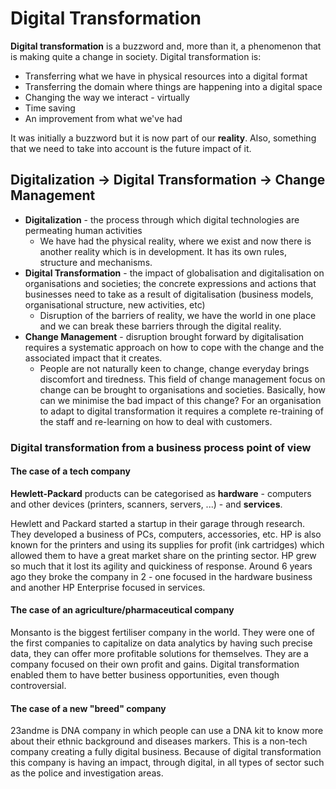 # Digital Transformation

**Digital transformation** is a buzzword and, more than it, a phenomenon that is making quite a change in society. Digital transformation is:

* Transferring what we have in physical resources into a digital format
* Transferring the domain where things are happening into a digital space
* Changing the way we interact - virtually
* Time saving
* An improvement from what we've had

It was initially a buzzword but it is now part of our **reality**. Also, something that we need to take into account is the future impact of it.

## **Digitalization $\to$ Digital Transformation $\to$ Change Management**

* **Digitalization** - the process through which digital technologies are permeating human activities
  * We have had the physical reality, where we exist and now there is another reality which is in development. It has its own rules, structure and mechanisms.
* **Digital Transformation** - the impact of globalisation and digitalisation on organisations and societies; the concrete expressions and actions that businesses need to take as a result of digitalisation (business models, organisational structure, new activities, etc)
  * Disruption of the barriers of reality, we have the world in one place and we can break these barriers through the digital reality.
* **Change Management** - disruption brought forward by digitalisation requires a systematic approach on how to cope with the change and the associated impact that it creates.
  * People are not naturally keen to change, change everyday brings discomfort and tiredness. This field of change management focus on change can be brought to organisations and societies. Basically, how can we minimise the bad impact of this change? For an organisation to adapt to digital transformation it requires a complete re-training of the staff and re-learning on how to deal with customers.

### Digital transformation from a business process point of view

#### The case of a tech company

**Hewlett-Packard** products can be categorised as **hardware** - computers and other devices (printers, scanners, servers, ...) - and **services**.

Hewlett and Packard started a startup in their garage through research. They developed a business of PCs, computers, accessories, etc. HP is also known for the printers and using its supplies for profit (ink cartridges) which allowed them to have a great market share on the printing sector. HP grew so much that it lost its agility and quickiness of response. Around 6 years ago they broke the company in 2 - one focused in the hardware business and another HP Enterprise focused in services.

#### The case of an agriculture/pharmaceutical company

Monsanto is the biggest fertiliser company in the world. They were one of the first companies to capitalize on data analytics by having such precise data, they can offer more profitable solutions for themselves. They are a company focused on their own profit and gains. Digital transformation enabled them to have better business opportunities, even though controversial.

#### The case of a new "breed" company

23andme is DNA company in which people can use a DNA kit to know more about their ethnic background and diseases markers. This is a non-tech company creating a fully digital business. Because of digital transformation this company is having an impact, through digital, in all types of sector such as the police and investigation areas.
